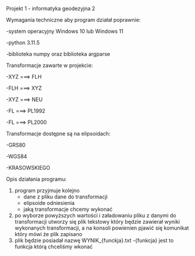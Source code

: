 Projekt 1 - informatyka geodezyjna 2 

Wymagania techniczne aby program działał poprawnie:

-system operacyjny Windows 10 lub Windows 11

-python 3.11.5

-biblioteka numpy oraz biblioteka argparse


Transformacje zawarte w projekcie:
 
-XYZ ===> FLH

-FLH ===> XYZ

-XYZ ===> NEU

-FL ===> PL1992

-FL ===> PL2000


Transformacje dostępne są na elipsoidach:

-GRS80

-WGS84

-KRASOWSKIEGO


Opis działania programu:
1. program przyjmuje kolejno
   - dane z pliku dane do transformacji
   - elipsoide odniesienia
   - jaką transformacje chcemy wykonać
3. po wyborze powyższych wartości i załadowaniu pliku z danymi do transformacji utworzy się plik tekstowy który będzie zawierał wyniki wykonanych transformacji, a na konsoli powienien pjawić się komunikat który mówi że plik zapisano
4. plik będzie posiadał nazwę WYNIK_{funckja}.txt  -{funkcja} jest to funkcja którą chceliśmy wkonać
 
